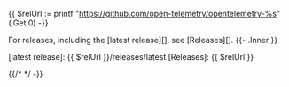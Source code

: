 {{ $relUrl := printf "https://github.com/open-telemetry/opentelemetry-%s" (.Get 0) -}}

For releases, including the [latest release][], see [Releases][].
{{- .Inner }}

[latest release]: {{ $relUrl }}/releases/latest
[Releases]: {{ $relUrl }}

{{/* */ -}}
